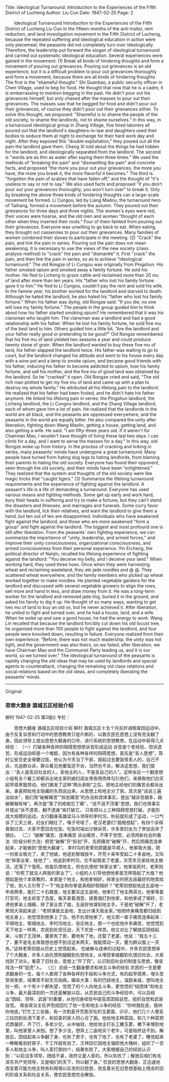 Title: Ideological Turnaround: Introduction to the Experiences of the Fifth District of Lucheng
Author: Liu Cun
Date: 1947-02-25
Page: 2

　　Ideological Turnaround
    Introduction to the Experiences of the Fifth District of Lucheng
    Liu Cun
    In the fifteen months of the anti-traitor, rent reduction, and land investigation movement in the Fifth District of Lucheng, because the repeated suffering and ideological education in action were only piecemeal, the peasants did not completely turn over ideologically. Therefore, the leadership put forward the slogan of ideological turnaround and carried out systematic ideological education. Several experiences were gained in the movement:
  (1) Break all kinds of hindering thoughts and form a movement of pouring out grievances.
    Pouring out grievances is an old experience, but it is a difficult problem to pour out grievances thoroughly and form a movement, because there are all kinds of hindering thoughts. The first is the "shameful thought." Shi Quanbao, a public security officer in Chen Village, used to beg for food. He thought that now that he is a cadre, it is embarrassing to mention begging in the past. He didn't pour out his grievances himself, but only chased after the masses to pour out their grievances. The masses saw that he begged for food and didn't pour out their grievances, of course they didn't pour out their grievances either. To solve this thought, we proposed: "Shameful is to shame the people of the old society, to shame the landlords, not to shame ourselves." In this way, in a turnaround ideological group in Zhang Village, five hired laborers all poured out that the landlord's daughters-in-law and daughters used their bodies to seduce them at night to exchange for their hard work day and night. After they exposed this "double exploitation," they poured out all the pain the landlord gave them. Cheng Xi told about the things he had hidden for the landlord, and ideologically separated from the landlord. The second is "words are as thin as water after saying them three times." We used the methods of "breaking the pain" and "dismantling the pain" and concrete facts, and proposed "the more you pour out your grievances, the more you have, the more you break it, the more flavorful it becomes." The third is "forgotten the pain of scabies that have fallen off," and the thought of "it's useless to say or not to say." We also used facts and proposed "if you don't pour out your grievances thoroughly, you won't turn over" to break it.
    Only by breaking the above three kinds of hindering thoughts can a large-scale movement be formed. Li Cungou, led by Liang Madou, the turnaround hero of Taihang, formed a movement before the autumn. They poured out their grievances for three days and three nights. The women's eyes were red, their voices were hoarse, and the old men and women "thought of each other when they inserted their roots." Four of them fainted from pouring out their grievances. Everyone was unwilling to go back to eat. When eating, they brought out casseroles to pour out their grievances. Many families of women combined their stoves to participate in the meeting.
  (2) "Crack" the pain, and link the pain in series.
    Pouring out the pain does not mean awakening. It is necessary to use the views of the new society (class analysis method) to "crack" the pain and "dismantle" it. First "crack" the pain, and then link the pain in series, so as to achieve "ideological turnaround."
    The old Rongze of Li Cungou was originally from Pingshun. His father smoked opium and smoked away a family fortune. He sold his mother. He fled to Licheng to graze cattle and reclaimed more than 20 mu of land after more than ten years. His "father who lost his family fortune gave it to him." He fled to Li Cungou, couldn't pay the rent and sold his wife. In the famine year, his brother worked for the landlord and starved to death. Although he hated the landlord, he also hated his "father who lost his family fortune." When his father was dying, old Rongze said: "If you die, no one will lose my family fortune." The people in the group guided him to think about how his father started smoking opium? He remembered that it was his clansman who taught him. The clansman was a landlord and had a good relationship with his father. When he lost his family fortune, he sold five mu of the best land to him. Others guided him a little bit, "Are the landlord and your father really good or pretending to be good?" Old Rongze remembered that his five mu of land yielded two seasons a year and could produce twenty stone of grain. When the landlord wanted to buy these five mu of land, his father slapped the landlord twice. His father was waiting to go to court, but the landlord changed his attitude and went to his house every day with a wine pot and a lamp to smoke opium, and became good friends with his father, inducing his father to become addicted to opium, lose his family fortune, and sell his mother, and the five mu of good land was obtained by the landlord. So he "cracked" it open. Old Rongze cried and said, "The old rich man plotted to get my five mu of land and came up with a plan to destroy my whole family." He attributed all his lifelong pain to the landlord. He realized that his father had been fooled, and he didn't hate his father anymore. He linked his lifelong pain in series: the Pingshun landlord, the Licheng landlord, the Li Cungou landlord, and the Zhang Village landlord, each of whom gave him a lot of pain. He realized that the landlords in the world are all black, and the peasants are oppressed everywhere, and the peasants in the world are equally bitter. He also compared the unity after liberation, fighting down Wang Maolin, getting a house, getting land, and also getting a wife. He said: "I am fifty-three years old. If it weren't for Chairman Mao, I wouldn't have thought of living these last two days. I can climb for a day, and I want to serve the masses for a day." In this way, old Rongze woke up from history.
    In the process of cracking and linking in series, many peasants' minds have undergone a great turnaround. Many people have turned from hating dog legs to hating landlords, from blaming their parents to hating the old society. Everyone has found their opponent, seen through the old society, and their minds have been "enlightened." They realized that the system and thoughts of the old society were like magic tricks that "caught tigers."
  (3) Summarize the lifelong turnaround requirements and the experience of fighting against the landlord.
    A peasant's life is a life of demanding a turnaround. Everyone has used various means and fighting methods. Some get up early and work hard, bury their heads in suffering and try to make a fortune, but they can't stand the disasters and illnesses, and marriages and funerals. Some curry favor with the landlord, lick their relatives, and want the landlord to give them a hand, but ten out of ten are disappointed. Individuals who have awakened fight against the landlord, and those who are more awakened "form a group" and fight against the landlord. The biggest and most profound one is still after liberation. From the peasants' own fighting experience, we can summarize the importance of "unity, leadership, and armed forces," and improve their unity consciousness, organizational consciousness, and armed consciousness from their personal experience.
    Yin Ercheng, the political director of Nanjin, recalled his lifelong experience of fighting against the landlord: "You deceive my belly, and I deceive your land." When working hard, they used three hoes. Once when they were harvesting wheat and reclaiming wasteland, they ate jade noodles and @ @. They scattered wheat everywhere, and the family members who picked up wheat worked together to make noodles. He planted vegetable gardens for the landlord and discussed with several vegetable growers to align the rows, sell more and hand in less, and draw money from it. He was a long-term worker for the landlord and removed jade ling, buried it in the ground, and asked his family to dig it up. He thought of so many ways, wanting to get two mu of land to buy an old ox, but he never achieved it. After liberation, he united to fight and turned over, and he had a house, land, and a wife. When he woke up and saw a good house, he had the energy to work. Wang Lin recalled that because the landlord forcibly cut down his old locust tree, he organized more than 100 people to fight against the landlord, and four people were knocked down, resulting in failure. Everyone realized from their own experience: "Before, there was not much leadership, the unity was not tight, and the government was also theirs, so we failed; after liberation, we have Chairman Mao and the Communist Party leading us, and it is our world, so we turned over."
    The ideological turnaround of the peasants is rapidly changing the old ideas that may be used by landlords and special agents to counterattack, changing the remaining old class relations and social relations based on the old ideas, and completely liberating the peasants' minds.



<hr /> 

Original: 


### 思想大翻身  潞城五区经验介绍
柳村
1947-02-25
第2版()
专栏：

　　思想大翻身
    潞城五区经验介绍
    柳村
    潞城五区十五个月反奸减租查田运动中，由于反复诉苦和行动中的思想教育只是片断的，以致农民在思想上没有完全翻了身。因此领导上提出思想大翻身的口号，进行系统的思想教育。在运动中获得几点经验：
  （一）打破各种各样的阻碍思想把诉苦形成运动
    诉苦是个老经验，但诉透苦，形成运动却是一个难题，因为有各种各样的阻碍思想，首先是“丢人思想”，陈村公安员史全保要过饭，他认为今天当了干部，提起过去要饭怪丢人的，自己不诉，光追群众诉，群众看见他要饭还不诉，当然也不诉，解决这思想，我们提出：“丢人是丢旧社会的人，丢地主的人，不是丢自己的人”。这样张庄一个翻思想小组有五个雇工却都诉出地主家的媳妇闺女黑夜用肉体勾引他们，来换取他们白天起早搭黑狠劳动。他们揭发了这种“两头剥削”之后，把地主给他们的痛苦全都诉出来。承喜把给地主隐藏的东西说出来，从思想上和地主分了家。其次是“话说三遍淡如水”，我们用“破解痛苦”“拆划痛苦”的办法和具体事实，提出“越诉苦越多，越破解越有味”。再次是“落了的疮痂忘了痛”，“说不说不顶事”思想，我们也用事实并提出“诉不透苦，翻不透身”来打破它。
    只有把以上三种阻碍思想打破，才能形成大规模的运动，太行翻身英雄梁马斗领导的李村沟，秋前就形成了运动，一口气诉了三天三夜，妇女们眼红了，嗓子号哑了，老汉老婆们“插根想起”，有四个诉得昏倒过去，大家不愿回去吃饭，吃饭时端出沙锅诉苦，许多家妇女为了参加会并了锅灶。
  （二）“破解”痛苦，连串痛苦
    诉出痛苦，不等于觉悟，必须用新社会的看法（阶级分析方法）把苦“破解”开“拆划”开，先把痛苦“破解”开，然后把痛苦连串起来，才能做到“思想大翻身”。
    李村沟的老荣则原籍是平顺人，他爹吸大烟，把一份家业吸光了，卖了他娘，他逃到黎城放牛，开荒十来年受起二十多亩地，又叫他“摔家业爹，给他了”，他逃到李村沟，交不起租卖了老婆，灾荒年兄弟给地主做活，还落了个饿死。他虽仇恨地主，但也仇恨他“摔家业爹”。他爹临死时，老荣则说：“你死了就没人摔我的家业了”。小组的人引导他想他爹是怎样吸起了大烟？他想起是他个本家教的，本家是个地主，和他爹相好，摔家业时把五亩最好的地卖给了他，别人又引导了一下“地主和你爹是真相好假相好？”老荣则想起他这五亩地一年收两季，能打二十石粮食，地主要买这五亩地，他爹打了地主两耳光，他爹等着打官司，地主却变了态度，每天拿着酒壶，提着烟灯到他家，和他爹成了相好，引诱他爹染上烟瘾，摔了家业卖了娘，五亩好地谋到地主手。于是他“破解”开了，老荣则大哭起来说：“老财谋我五亩地，生出计谋灭我全家。”他把终身痛苦都归结到地主身上，他觉悟到他爹上了当，他不仇恨他爹了。他又把一辈子痛苦连串起来：平顺地主、黎城地主、李村沟地主、张庄地主，那一个也给他许多痛苦，他觉悟到天下地主一样黑，农民到处受压迫，天下农民一样苦。他又对比了解放后团结起来，斗倒了王茂林，要房有了房，要地有了地，还娶了老婆，他说：“我五十三了，要不是毛主席我想也想不到活这末两天，我能爬动一天，要为群众服上一天务。”这样老荣则就从历史上觉悟起来。
    在破解与连串的过程中，许多农民思想来了个大翻身，许多人由仇恨狗腿翻到仇恨地主，从埋怨爹娘翻到仇恨旧社会，大家找到了对头，看穿了旧社会，思想上“开了窍”。认识到旧社会的制度与思想，像变戏法一样“捉虎”人。
  （三）总结一生翻身要求和地主斗争的经验
    农民的一生是要求翻身的一生，每个人都用了各种各样的手段和斗争方式，有的起早搭黑，埋头苦受闹发家，结果禁不起生灾闹病，婚丧大事；有的巴结地主，溜舐亲戚，想叫地主拉一把，十个有十个都失望，觉悟了的个人向地主斗争，更觉悟的“结团体”和地主斗争，最大最深刻的一次还是解放以后。从农民自己的斗争经验中，可以总结出“团结、领导、武装”的重要，从他切身经验中提高其团结自觉，组织自觉和武装自觉。
    南金政治主任尹而成回忆了他一生和地主斗争的经验：“你哄我肚皮，我哄你地皮。”打忙工三张锄，有一次割麦开荒那天吃的玉菱面、＠＠，他们几个人便丢三拉四到处洒下麦子，和拾麦的家人同心合了面。他给地主种菜园，和几个种菜把式商量好，齐了行，多卖少交，从中抽钱，他给地主打长工撇玉菱，撇下来埋到地里，叫他家里人来刨。想了多少法，想弄上二亩地买个老牛，可是始终达不到。解放后，团结起来斗争翻了身，也有了房子，也有了地了，也有了老婆了，睡觉起来一睁眼看到好房子，干工作就有劲了。王林回忆因地主强砍他大槐树，组织了一百多人和地主斗争，叫人家打倒四个，结果失败了。大家根据自己的经验认识到：“以前没多领导，团结不紧，政府又是人家的，所以失败了；解放后咱们有毛泽东共产党领导，又是咱们的天下，所以翻了身。”
    农民的思想大翻身，正迅速地改变着可能为地主特务利用借以反攻的旧思想，改变着长在旧思想基础上残余的旧的阶级关系和社会关系，使农民思想完全解放。
